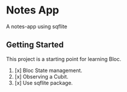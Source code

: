 # Notes App

A notes-app using sqflite

## Getting Started

This project is a starting point for learning Bloc.

1. [x] Bloc State management.
2. [x] Observing a Cubit.
3. [x] Use sqflite package.
